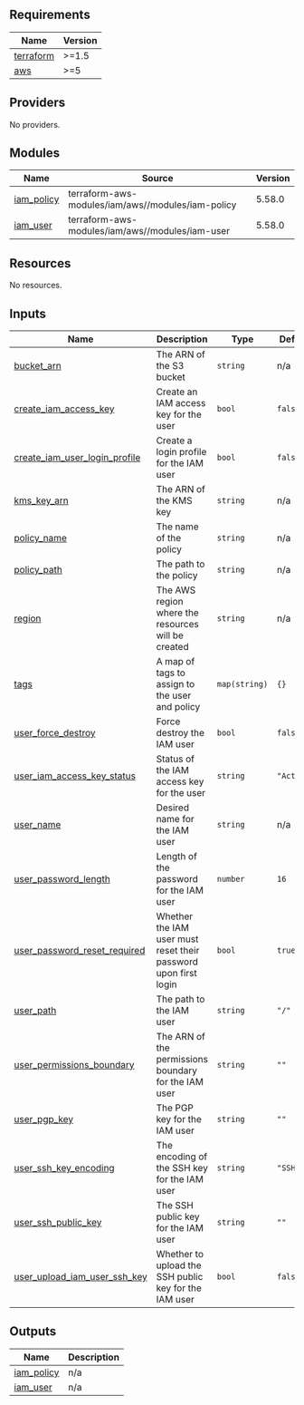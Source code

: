 <!-- BEGIN_TF_DOCS -->
## Requirements

| Name | Version |
|------|---------|
| <a name="requirement_terraform"></a> [terraform](#requirement\_terraform) | >=1.5 |
| <a name="requirement_aws"></a> [aws](#requirement\_aws) | >=5 |

## Providers

No providers.

## Modules

| Name | Source | Version |
|------|--------|---------|
| <a name="module_iam_policy"></a> [iam\_policy](#module\_iam\_policy) | terraform-aws-modules/iam/aws//modules/iam-policy | 5.58.0 |
| <a name="module_iam_user"></a> [iam\_user](#module\_iam\_user) | terraform-aws-modules/iam/aws//modules/iam-user | 5.58.0 |

## Resources

No resources.

## Inputs

| Name | Description | Type | Default | Required |
|------|-------------|------|---------|:--------:|
| <a name="input_bucket_arn"></a> [bucket\_arn](#input\_bucket\_arn) | The ARN of the S3 bucket | `string` | n/a | yes |
| <a name="input_create_iam_access_key"></a> [create\_iam\_access\_key](#input\_create\_iam\_access\_key) | Create an IAM access key for the user | `bool` | `false` | no |
| <a name="input_create_iam_user_login_profile"></a> [create\_iam\_user\_login\_profile](#input\_create\_iam\_user\_login\_profile) | Create a login profile for the IAM user | `bool` | `false` | no |
| <a name="input_kms_key_arn"></a> [kms\_key\_arn](#input\_kms\_key\_arn) | The ARN of the KMS key | `string` | n/a | yes |
| <a name="input_policy_name"></a> [policy\_name](#input\_policy\_name) | The name of the policy | `string` | n/a | yes |
| <a name="input_policy_path"></a> [policy\_path](#input\_policy\_path) | The path to the policy | `string` | n/a | yes |
| <a name="input_region"></a> [region](#input\_region) | The AWS region where the resources will be created | `string` | n/a | yes |
| <a name="input_tags"></a> [tags](#input\_tags) | A map of tags to assign to the user and policy | `map(string)` | `{}` | no |
| <a name="input_user_force_destroy"></a> [user\_force\_destroy](#input\_user\_force\_destroy) | Force destroy the IAM user | `bool` | `false` | no |
| <a name="input_user_iam_access_key_status"></a> [user\_iam\_access\_key\_status](#input\_user\_iam\_access\_key\_status) | Status of the IAM access key for the user | `string` | `"Active"` | no |
| <a name="input_user_name"></a> [user\_name](#input\_user\_name) | Desired name for the IAM user | `string` | n/a | yes |
| <a name="input_user_password_length"></a> [user\_password\_length](#input\_user\_password\_length) | Length of the password for the IAM user | `number` | `16` | no |
| <a name="input_user_password_reset_required"></a> [user\_password\_reset\_required](#input\_user\_password\_reset\_required) | Whether the IAM user must reset their password upon first login | `bool` | `true` | no |
| <a name="input_user_path"></a> [user\_path](#input\_user\_path) | The path to the IAM user | `string` | `"/"` | no |
| <a name="input_user_permissions_boundary"></a> [user\_permissions\_boundary](#input\_user\_permissions\_boundary) | The ARN of the permissions boundary for the IAM user | `string` | `""` | no |
| <a name="input_user_pgp_key"></a> [user\_pgp\_key](#input\_user\_pgp\_key) | The PGP key for the IAM user | `string` | `""` | no |
| <a name="input_user_ssh_key_encoding"></a> [user\_ssh\_key\_encoding](#input\_user\_ssh\_key\_encoding) | The encoding of the SSH key for the IAM user | `string` | `"SSH"` | no |
| <a name="input_user_ssh_public_key"></a> [user\_ssh\_public\_key](#input\_user\_ssh\_public\_key) | The SSH public key for the IAM user | `string` | `""` | no |
| <a name="input_user_upload_iam_user_ssh_key"></a> [user\_upload\_iam\_user\_ssh\_key](#input\_user\_upload\_iam\_user\_ssh\_key) | Whether to upload the SSH public key for the IAM user | `bool` | `false` | no |

## Outputs

| Name | Description |
|------|-------------|
| <a name="output_iam_policy"></a> [iam\_policy](#output\_iam\_policy) | n/a |
| <a name="output_iam_user"></a> [iam\_user](#output\_iam\_user) | n/a |
<!-- END_TF_DOCS -->